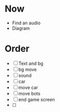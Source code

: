 # Now
- Find an audio
- Diagram

# Order
- [ ] Text and bg
- [ ] bg move
- [ ] sound
- [ ] car
- [ ] move car
- [ ] move bots
- [ ] end game screen
- [ ] 